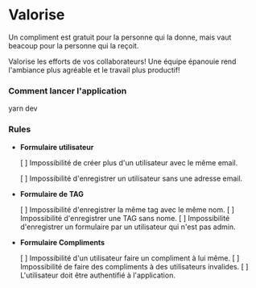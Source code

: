# Valorise

Un compliment est gratuit pour la personne qui la donne, mais vaut beacoup pour la personne qui la reçoit.

Valorise les efforts de vos collaborateurs! Une équipe épanouie rend l'ambiance plus agréable et le travail plus productif!

### Comment lancer l'application

yarn dev

### Rules

- **Formulaire utilisateur**

    [ ] Impossibilité de créer plus d'un utilisateur avec le même email.

    [ ] Impossibilité d'enregistrer un utilisateur sans une adresse email.

- **Formulaire de TAG**

    [ ] Impossibilité d'enregistrer la même tag avec le même nom.
    [ ] Impossibilité d'enregistrer une TAG sans nome.
    [ ] Impossibilité d'enregistrer un formulaire par un utilisateur qui n'est pas admin.

- **Formulaire Compliments**

    [ ] Impossibilité d'un utilisateur faire un compliment à lui même.
    [ ] Impossibilité de faire des compliments à des utilisateurs invalides.
    [ ] L'utilisateur doit être authentifié à l'application.